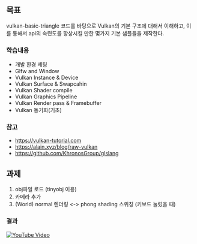## 목표
vulkan-basic-triangle 코드를 바탕으로 Vulkan의 기본 구조에 대해서 이해하고, 이를 통해서 api의 숙련도를 향상시킬 만한  몇가지 기본 샘플들을 제작한다.

### 학습내용
- 개발 환경 세팅
- Glfw and Window
- Vulkan Instance & Device 
- Vulkan Surface & Swapcahin
- Vulkan Shader compile
- Vulkan Graphics Pipeline
- Vulkan Render pass & Framebuffer
- Vulkan 동기화(기초)


### 참고
- https://vulkan-tutorial.com
- https://alain.xyz/blog/raw-vulkan
- https://github.com/KhronosGroup/glslang


## 과제
1. obj파일 로드 (tinyobj 이용)
2. 카메라 추가
3. (World) normal 렌더링 <-> phong shading 스위칭 (키보드 눌렀을 때)


### 결과

[![YouTube Video](https://img.youtube.com/vi/RN8EOsA7w8k/0.jpg)](https://www.youtube.com/watch?v=RN8EOsA7w8k)
